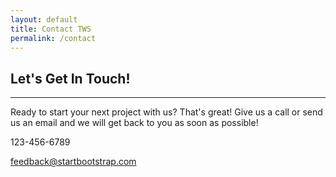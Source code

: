 ```yaml
---
layout: default
title: Contact TWS
permalink: /contact
---
```


<section id="contact">
        <div class="container">
            <div class="row">
                <div class="col-lg-8 col-lg-offset-2 text-center">
                    <h2 class="section-heading">Let's Get In Touch!</h2>
                    <hr class="primary">
                    <p>Ready to start your next project with us? That's great! Give us a call or send us an email and we will get back to you as soon as possible!</p>
                </div>
                <div class="col-lg-4 col-lg-offset-2 text-center">
                    <i class="fa fa-phone fa-3x sr-contact"></i>
                    <p>123-456-6789</p>
                </div>
                <div class="col-lg-4 text-center">
                    <i class="fa fa-envelope-o fa-3x sr-contact"></i>
                    <p><a href="mailto:your-email@your-domain.com">feedback@startbootstrap.com</a></p>
                </div>
            </div>
        </div>
    </section>